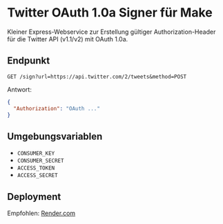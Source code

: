 # Twitter OAuth 1.0a Signer für Make

Kleiner Express-Webservice zur Erstellung gültiger Authorization-Header für die Twitter API (v1.1/v2) mit OAuth 1.0a.

## Endpunkt

`GET /sign?url=https://api.twitter.com/2/tweets&method=POST`

Antwort:
```json
{
  "Authorization": "OAuth ..."
}
```

## Umgebungsvariablen

- `CONSUMER_KEY`
- `CONSUMER_SECRET`
- `ACCESS_TOKEN`
- `ACCESS_SECRET`

## Deployment

Empfohlen: [Render.com](https://render.com)
